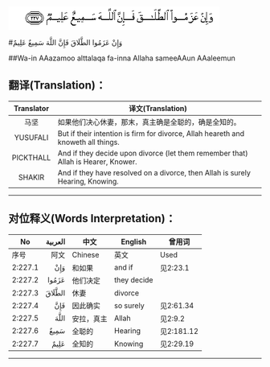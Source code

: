 ![002:227](images/002_227.gif)

#وَإِنْ عَزَمُوا الطَّلَاقَ فَإِنَّ اللَّهَ سَمِيعٌ عَلِيمٌ 

##Wa-in AAazamoo alttalaqa fa-inna Allaha sameeAAun AAaleemun 

## 翻译(Translation)：

| Translator | 译文(Translation)                                            |
| :--------: | ------------------------------------------------------------ |
|    马坚    | 如果他们决心休妻，那末，真主确是全聪的，确是全知的。         |
|  YUSUFALI  | But if their intention is firm for divorce, Allah heareth and knoweth all things. |
| PICKTHALL  | And if they decide upon divorce (let them remember that) Allah is Hearer, Knower. |
|   SHAKIR   | And if they have resolved on a divorce, then Allah is surely Hearing, Knowing. |

---

## 对位释义(Words Interpretation)：

| No   | العربية | 中文    | English | 曾用词 |
| ---- | ------: | ------- | ------- | ------ |
| 序号 |    阿文 | Chinese | 英文    | Used   |
| 2:227.1 | وَإِنْ    | 和如果     | and if      | 见2:23.1 |
| 2:227.2 | عَزَمُوا  | 他们决定   | they decide |            |
| 2:227.3 | الطَّلَاقَ | 休妻     | divorce     |            |
| 2:227.4 | فَإِنَّ    | 因此确实   | so surely   | 见2:61.34  |
| 2:227.5 | اللَّهَ   | 安拉，真主 | Allah       | 见2:9.2 |
| 2:227.6 | سَمِيعٌ   | 全聪的     | Hearing     | 见2:181.12 |
| 2:227.7 | عَلِيمٌ   | 全知的     | Knowing     | 见2:29.19  |

---
